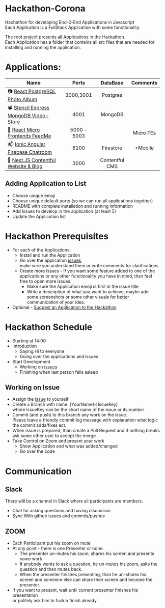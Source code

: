 # Hackathon-Corona
Hachathon for developing End-2-End Applications in Javascript<br>
Each Application is a FullStack Application with some functionality.

The root project presents all Applications in the Hackathon.<br>
Each Application has a folder that contains all src files that are needed for installing and running the application.
# Applications:
| Name   |      Ports   |      DataBase   |      Comments
|----------|:-------------:|:-------------:|:-------------:|
| 📷 [React PostgreSQL Photo Album](./react_postgreSQL_photo_album/README.md) | 3000,3001 | Postgres
| 📽️ [Stencil Express MongoDB Video-Store](./Stencil_Express_MongoDB_VideoStore/README.md) |    4001 | MongoDB
| 🍱 [React Micro Frontends FeedMe](./React_Micro_Frontends_FeedMe/README.md) |    5000 - 5003 |  | Micro FEs
| 📬 [Ionic Angular Firebase Chatroom](./Ionic_Angular_Chatroom/README.md) |  8100 |  Firestore |  +Mobile
| 📜 [Next.JS Contentful Website & Blog](./nextjs-website/README.md) | 3000 | Contentful CMS | 
## <a id="adding-application">Adding Application to List</a>
- Choose unique emoji 
- Choose unique default ports (so we can run all applications together)
- README with complete installation and running information
- Add Issues to develop in the application (at least 5)
- Update the Application list

# Hackathon Prerequisites
- For each of the Applications:
  - Install and run the Application
  - Go over the application [issues](https://github.com/wonderfloyd/Hackathon-Corona/issues),<br>
  make sure you understand them or write comments for clarifications
  - Create more issues - If you want some feature added to one of the applications or any other functionality you have in mind, than feel free to open more issues.
    - Make sure the Application emoji is first in the issue title
    - Write a description of what you want to achieve, maybe add some screenshots or some other visuals for better communication of your idea.
- Optional - [Suggest an Application to the Hackathon](#adding-application)
# Hackathon Schedule
- Starting at 14:00
- Introduction
  - Saying Hi to everyone
  - Going over the applications and issues
- Start Development
  - Working on [issues](https://github.com/wonderfloyd/Hackathon-Corona/issues)
  - Finishing when last person falls asleep
## Working on Issue
- Assign the [issue](https://github.com/wonderfloyd/Hackathon-Corona/issues) to yourself
- Create a Branch with name: [YourName]-[IssueKey]<br>
where IssueKey can be the short name of the issue or its number
- Commit (and push) to this branch any work on the issue.<br>
Please leave a friendly commit log message with explanation what logic the commit adds/fixes ect.
- When issue is prepared, than create a Pull Request and if nothing breaks ask some other user to accept the merge
- Take Control on Zoom and present your work
  - Show Application and what was added/changed
  - Go over the code

# Communication
## Slack
There will be a channel in Slack where all participants are members.
- Chat for asking questions and having discussion
- Sync With github issues and commits/pushes
## ZOOM
- Each Participant put his zoom on mute
- At any point - there is one Presenter or none.
  - The presenter un-mutes his zoom, shares his screen and presents some work
  - If anybody wants to ask a question, he un-mutes his zoom, asks the question and than mutes back.
  - When the presenter finishes presenting, than he un-shares his screen and someone else can share their screen and become the presenter.
- If you want to present, wait until current presenter finishes his presentation<br>
or politely ask him to fuckin finish already 
